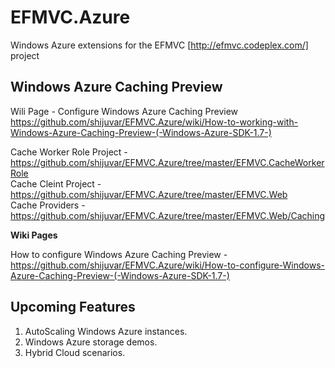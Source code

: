 EFMVC.Azure
===========

Windows Azure extensions for the EFMVC [http://efmvc.codeplex.com/] project 

Windows Azure Caching Preview 
-----------------------------

Wili Page - Configure Windows Azure Caching Preview https://github.com/shijuvar/EFMVC.Azure/wiki/How-to-working-with-Windows-Azure-Caching-Preview-(-Windows-Azure-SDK-1.7-)

Cache Worker Role Project - https://github.com/shijuvar/EFMVC.Azure/tree/master/EFMVC.CacheWorkerRole <br>
Cache Cleint Project - https://github.com/shijuvar/EFMVC.Azure/tree/master/EFMVC.Web <br>
Cache Providers - https://github.com/shijuvar/EFMVC.Azure/tree/master/EFMVC.Web/Caching <br>

<b>Wiki Pages</b>

How to configure Windows Azure Caching Preview - https://github.com/shijuvar/EFMVC.Azure/wiki/How-to-configure-Windows-Azure-Caching-Preview-(-Windows-Azure-SDK-1.7-)



Upcoming Features
-----------------
1. AutoScaling Windows Azure instances.
2. Windows Azure storage demos.
3. Hybrid Cloud scenarios.
